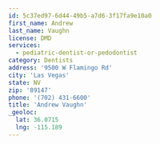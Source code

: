 ```yaml
---
id: 5c37ed97-6d44-49b5-a7d6-3f17fa9e10a0
first_name: Andrew
last_name: Vaughn
license: DMD
services:
  - pediatric-dentist-or-pedodontist
category: Dentists
address: '9500 W Flamingo Rd'
city: 'Las Vegas'
state: NV
zip: '89147'
phone: '(702) 431-6600'
title: 'Andrew Vaughn'
_geoloc:
  lat: 36.0715
  lng: -115.189
---
```

